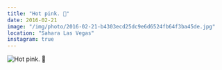 ```yaml
---
title: "Hot pink. 🌂"
date: 2016-02-21
image: "/img/photo/2016-02-21-b4303ecd25dc9e6d6524fb64f3ba45de.jpg"
location: "Sahara Las Vegas"
instagram: true
---
```


![Hot pink. 🌂](/img/photo/2016-02-21-b4303ecd25dc9e6d6524fb64f3ba45de.jpg)
